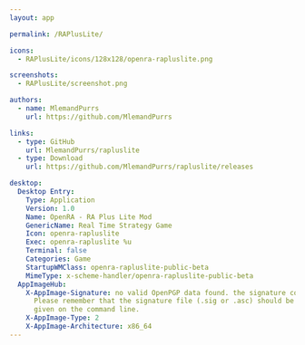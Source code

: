 ```yaml
---
layout: app

permalink: /RAPlusLite/

icons:
  - RAPlusLite/icons/128x128/openra-rapluslite.png

screenshots:
  - RAPlusLite/screenshot.png

authors:
  - name: MlemandPurrs
    url: https://github.com/MlemandPurrs

links:
  - type: GitHub
    url: MlemandPurrs/rapluslite
  - type: Download
    url: https://github.com/MlemandPurrs/rapluslite/releases

desktop:
  Desktop Entry:
    Type: Application
    Version: 1.0
    Name: OpenRA - RA Plus Lite Mod
    GenericName: Real Time Strategy Game
    Icon: openra-rapluslite
    Exec: openra-rapluslite %u
    Terminal: false
    Categories: Game
    StartupWMClass: openra-rapluslite-public-beta
    MimeType: x-scheme-handler/openra-rapluslite-public-beta
  AppImageHub:
    X-AppImage-Signature: no valid OpenPGP data found. the signature could not be verified.
      Please remember that the signature file (.sig or .asc) should be the first file
      given on the command line.
    X-AppImage-Type: 2
    X-AppImage-Architecture: x86_64
---
```

